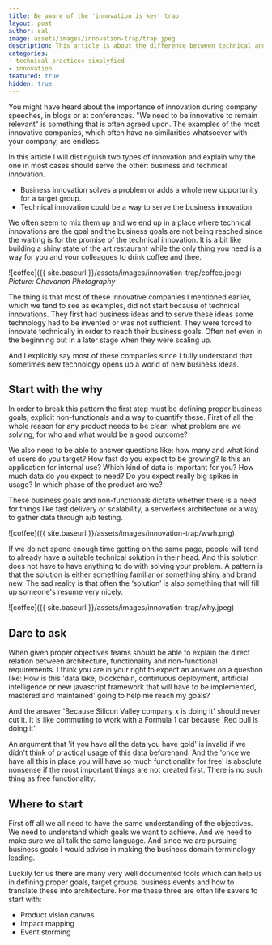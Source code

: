 ```yaml
---
title: Be aware of the 'innovation is key' trap
layout: post
author: sal
image: assets/images/innovation-trap/trap.jpeg
description: This article is about the difference between technical and business innovation. We often focus on tecnical innovation while we, from an IT perspective, need to serve business innovation and thus understand the WHY first.
categories:
- technical practices simplyfied
- innovation 
featured: true
hidden: true
---
```


You might have heard about the importance of innovation during company speeches, in blogs or at conferences. "We need to be innovative to remain relevant" is something that is often agreed upon. The examples of the most innovative companies, which often have no similarities whatsoever with your company, are endless.

In this article I will distinguish two types of innovation and explain why the one in most cases should serve the other: business and technical innovation.
- Business innovation solves a problem or adds a whole new opportunity for a target group.
- Technical innovation could be a way to serve the business innovation.

We often seem to mix them up and we end up in a place where technical innovations are the goal and the business goals are not being reached since the waiting is for the promise of the technical innovation. It is a bit like building a shiny state of the art restaurant while the only thing you need is a way for you and your colleagues to drink coffee and thee.

![coffee]({{ site.baseurl }}/assets/images/innovation-trap/coffee.jpeg)
*Picture: Chevanon Photography*

The thing is that most of these innovative companies I mentioned earlier, which we tend to see as examples, did not start because of technical innovations. They first had business ideas and to serve these ideas some technology had to be invented or was not sufficient. They were forced to innovate technically in order to reach their business goals. Often not even in the beginning but in a later stage when they were scaling up. 

And I explicitly say most of these companies since I fully understand that sometimes new technology opens up a world of new business ideas. 

## Start with the why

In order to break this pattern the first step must be defining proper business goals, explicit non-functionals and a way to quantify these. First of all the whole reason for any product needs to be clear: what problem are we solving, for who and what would be a good outcome?

We also need to be able to answer questions like: how many and what kind of users do you target? How fast do you expect to be growing? Is this an application for internal use? Which kind of data is important for you? How much data do you expect to need? Do you expect really big spikes in usage? In which phase of the product are we? 

These business goals and non-functionals dictate whether there is a need for things like fast delivery or scalability, a serverless architecture or a way to gather data through a/b testing. 

![coffee]({{ site.baseurl }}/assets/images/innovation-trap/wwh.png)

If we do not spend enough time getting on the same page, people will tend to already have a suitable technical solution in their head. And this solution does not have to have anything to do with solving your problem. A pattern is that the solution is either something familiar or something shiny and brand new. The sad reality is that often the ‘solution’ is also something that will fill up someone's resume very nicely.

![coffee]({{ site.baseurl }}/assets/images/innovation-trap/why.jpeg)

## Dare to ask

When given proper objectives teams should be able to explain the direct relation between architecture, functionality and non-functional requirements. I think you are in your right to expect an answer on a question like: How is this  'data lake, blockchain, continuous deployment, artificial intelligence or new javascript framework that will have to be implemented, mastered and maintained' going to help me reach my goals?

And the answer 'Because Silicon Valley company x is doing it' should never cut it. It is like commuting to work with a Formula 1 car because 'Red bull is doing it'. 

An argument that 'if you have all the data you have gold' is invalid if we didn't think of practical usage of this data beforehand. And the 'once we have all this in place you will have so much functionality for free' is absolute nonsense if the most important things are not created first. There is no such thing as free functionality.

## Where to start

First off all we all need to have the same understanding of the objectives. We need to understand which goals we want to achieve. And we need to make sure we all talk the same language. And since we are pursuing business goals I would advise in making the business domain terminology leading.

Luckily for us there are many very well documented tools which can help us in defining proper goals, target groups, business events and how to translate these into architecture. For me these three are often life savers to start with:

- Product vision canvas
- Impact mapping
- Event storming
